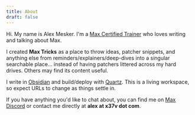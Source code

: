 ```yaml
---
title: About
draft: false
---
```



Hi. My name is Alex Mesker. I'm a [Max Certified Trainer](https://cycling74.com/certified-trainers) who loves writing and talking about Max.





I created **Max Tricks** as a place to throw ideas, patcher snippets, and anything else from reminders/explainers/deep-dives into a singular searchable place… instead of having patchers littered across my hard drives. Others may find its content useful.

I write in [Obsidian](https://obsidian.md) and build/deploy with [Quartz](https://quartz.jzhao.xyz/). This is a living workspace, so expect URLs to change as things settle in.


If you have anything you'd like to chat about, you can find me on [Max Discord](https://discord.gg/pmStRfUr2k) or contact me directly at **alex at x37v dot com**.